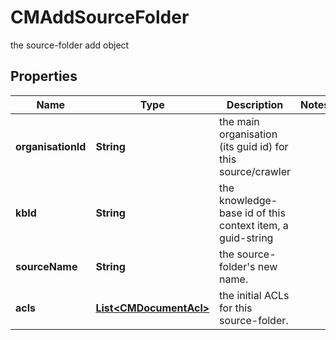 

# CMAddSourceFolder

the source-folder add object

## Properties

| Name | Type | Description | Notes |
|------------ | ------------- | ------------- | -------------|
|**organisationId** | **String** | the main organisation (its guid id) for this source/crawler |  |
|**kbId** | **String** | the knowledge-base id of this context item, a guid-string |  |
|**sourceName** | **String** | the source-folder&#39;s new name. |  |
|**acls** | [**List&lt;CMDocumentAcl&gt;**](CMDocumentAcl.md) | the initial ACLs for this source-folder. |  |




